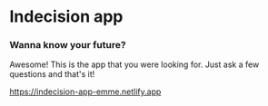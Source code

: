 # Indecision app

### Wanna know your future?
Awesome! This is the app that you were looking for. Just ask a few questions and that's it!

https://indecision-app-emme.netlify.app
